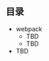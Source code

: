 ## 目录
+ webpack
  + TBD
  + TBD
+ TBD

<!-- https://pages.github.com -->
<!-- https://dxyqqs.github.io/blog/ -->